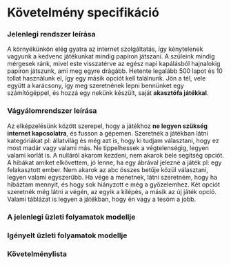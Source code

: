 # Követelmény specifikáció
### Jelenlegi rendszer leírása
A környékünkön elég gyatra az internet szolgáltatás, így kénytelenek vagyunk a kedvenc játékunkat mindig papíron játszani.
A szüleink mindig mérgesek ránk, mivel este visszatérve az egész napi kapálásból hajnalokig papíron játszunk, ami meg egyre drágább.
Hetente legalább 500 lapot és 10 tollat használunk el, így egy másik opciót kell találnunk.
Jön a tél, vele együtt a karácsony, így meg szeretnének lepni bennünket egy számítógéppel, és hozzá egy nekünk készült, saját **akasztófa játékkal**.
### Vágyálomrendszer leírása
Az elképzelésünk között szerepel, hogy a játékhoz **ne legyen szükség internet kapcsolatra**, és fusson a gépemen.
Szeretnék a játékban látni kategóriákat pl: állatvilág és még azt is, hogy ki tudjam választani, hogy ez most madár vagy valami más.
Ne tippelhessek a végtelenségig, legyen valami korlát is. A nulláról akarom kezdeni, nem akarok bele segítség opciót.
A hibákat amiket elkövettem, jó lenne, ha egy ábrával jelezné a játék pl: egy felakasztott ember.
Nem akarok az abc összes betűje közül választani, legyen valami egyszerűbb.
Ha vége a menetnek, látni szeretném, hogy ha hibáztam mennyit, és hogy sok hiányzott e még a győzelemhez.
Két opciót szeretnék még látni a végén, az egyik a kilépés, a másik az új játék opció.
Valami táblázat is legyen a játékban, hogy én vagy a tesóm a jobb.
### A jelenlegi üzleti folyamatok modellje
### Igényelt üzleti folyamatok modellje
### Követelménylista